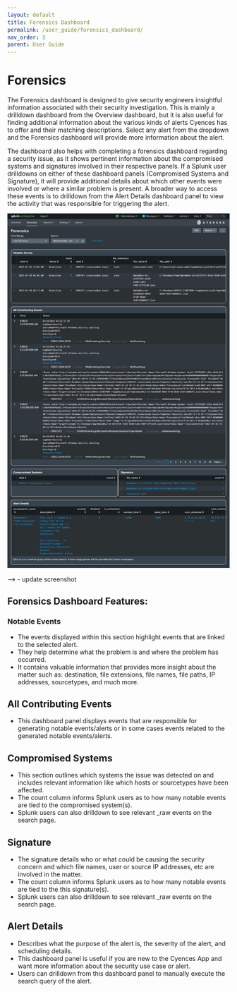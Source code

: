 ```yaml
---
layout: default
title: Forensics Dashboard 
permalink: /user_guide/forensics_dashboard/
nav_order: 3
parent: User Guide
---
```


# Forensics 
The Forensics dashboard is designed to give security engineers insightful information associated with their security investigation. This is mainly a drilldown dashboard from the Overview dashboard, but it is also useful for finding additional information about the various kinds of alerts Cyences has to offer and their matching descriptions. Select any alert from the dropdown and the Forensics dashboard will provide more information about the alert. 

The dashboard also helps with completing a forensics dashboard regarding a security issue, as it shows pertinent information about the compromised systems and signatures involved in their respective panels. If a Splunk user drilldowns on either of these dashboard panels (Compromised Systems and Signature), it will provide additional details about which other events were involved or where a similar problem is present. A broader way to access these events is to drilldown from the Alert Details dashboard panel to view the activity that was responsible for triggering the alert.


![alt](https://github.com/CrossRealms/Splunk-Cyences-App-for-Splunk/blob/master/docs/assets/forensics_dashboard.png?raw=true)

--> <TODO-Ahad> - update screenshot

## Forensics Dashboard Features:

### Notable Events
* The events displayed within this section highlight events that are linked to the selected alert. 
* They help determine what the problem is and where the problem has occurred.  
* It contains valuable information that provides more insight about the matter such as: destination, file extensions, file names, file paths, IP addresses, sourcetypes, and much more.

## All Contributing Events
* This dashboard panel displays events that are responsible for generating notable events/alerts or in some cases events related to the generated notable events/alerts.

## Compromised Systems
* This section outlines which systems the issue was detected on and includes relevant information like which hosts or sourcetypes have been affected.  
* The count column informs Splunk users as to how many notable events are tied to the compromised system(s). 
* Splunk users can also drilldown to see relevant _raw events on the search page.  

## Signature 
* The signature details who or what could be causing the security concern and which file names, user or source IP addresses, etc are involved in the matter. 
* The count column informs Splunk users as to how many notable events are tied to the this signature(s). 
* Splunk users can also drilldown to see relevant _raw events on the search page. 

## Alert Details 
* Describes what the purpose of the alert is, the severity of the alert, and scheduling details. 
* This dashboard panel is useful if you are new to the Cyences App and want more information about the security use case or alert.
* Users can drilldown from this dashboard panel to manually execute the search query of the alert.